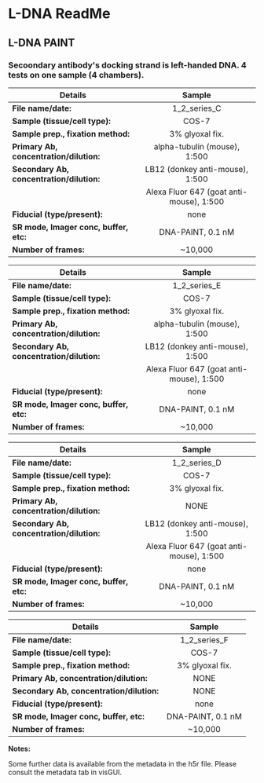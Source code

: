 # L-DNA ReadMe

## L-DNA PAINT 


### Secoondary antibody's docking strand is left-handed DNA. 4 tests on one sample (4 chambers). 

| Details                                   | Sample                                     |
| ------------------------------------------|:------------------------------------------:|
| **File name/date:**                       |  1_2_series_C                              |
| **Sample (tissue/cell type):**            |  COS-7                                     |
| **Sample prep., fixation method:**        |  3% glyoxal fix.                           |
| **Primary Ab, concentration/dilution:**   |  alpha-tubulin (mouse), 1:500              |
| **Secondary Ab, concentration/dilution:** |  LB12 (donkey anti-mouse), 1:500           |
|                                           |  Alexa Fluor 647 (goat anti-mouse), 1:500  |
| **Fiducial (type/present):**              |	 none
|**SR mode, Imager conc, buffer, etc:**     |	DNA-PAINT, 0.1 nM                          |
| **Number of frames:**                     |  ~10,000                                   |
 


| Details                                   | Sample                                     |
| ------------------------------------------|:------------------------------------------:|
| **File name/date:**                       |  1_2_series_E                              |
| **Sample (tissue/cell type):**            |  COS-7                                     |
| **Sample prep., fixation method:**        |  3% glyoxal fix.                           |
| **Primary Ab, concentration/dilution:**   |  alpha-tubulin (mouse), 1:500              |
| **Secondary Ab, concentration/dilution:** |  LB12 (donkey anti-mouse), 1:500           |
|                                           |  Alexa Fluor 647 (goat anti-mouse), 1:500  |
| **Fiducial (type/present):**              |	 none
|**SR mode, Imager conc, buffer, etc:**     |	DNA-PAINT, 0.1 nM                          |
| **Number of frames:**                     |  ~10,000                                   |



| Details                                   | Sample                                     |
| ------------------------------------------|:------------------------------------------:|
| **File name/date:**                       |  1_2_series_D                              |
| **Sample (tissue/cell type):**            |  COS-7                                     |
| **Sample prep., fixation method:**        |  3% glyoxal fix.                           |
| **Primary Ab, concentration/dilution:**   |  NONE                                      |
| **Secondary Ab, concentration/dilution:** |  LB12 (donkey anti-mouse), 1:500           |
|                                           |  Alexa Fluor 647 (goat anti-mouse), 1:500  |
| **Fiducial (type/present):**              |	 none
|**SR mode, Imager conc, buffer, etc:**     |	DNA-PAINT, 0.1 nM                          |
| **Number of frames:**                     |  ~10,000                                   |



| Details                                   | Sample                                     |
| ------------------------------------------|:------------------------------------------:|
| **File name/date:**                       |  1_2_series_F                              |
| **Sample (tissue/cell type):**            |  COS-7                                     |
| **Sample prep., fixation method:**        |  3% glyoxal fix.                           |
| **Primary Ab, concentration/dilution:**   |  NONE                                      |
| **Secondary Ab, concentration/dilution:** |  NONE                                      |
| **Fiducial (type/present):**              |	 none
|**SR mode, Imager conc, buffer, etc:**     |	DNA-PAINT, 0.1 nM                          |
| **Number of frames:**                     |  ~10,000                                   |

**Notes:** 

Some further data is available from the metadata in the h5r file. Please consult the metadata tab in visGUI.

